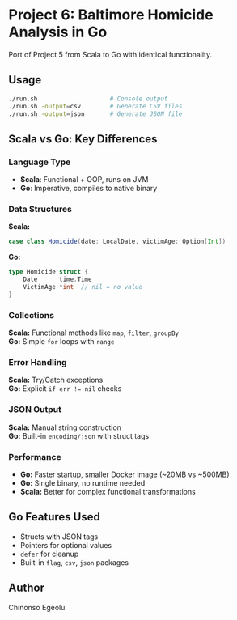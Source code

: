 # Project 6: Baltimore Homicide Analysis in Go

Port of Project 5 from Scala to Go with identical functionality.

## Usage

```bash
./run.sh                    # Console output
./run.sh -output=csv        # Generate CSV files
./run.sh -output=json       # Generate JSON file
```

## Scala vs Go: Key Differences

### Language Type
- **Scala**: Functional + OOP, runs on JVM
- **Go**: Imperative, compiles to native binary

### Data Structures
**Scala:**
```scala
case class Homicide(date: LocalDate, victimAge: Option[Int])
```

**Go:**
```go
type Homicide struct {
    Date      time.Time
    VictimAge *int  // nil = no value
}
```

### Collections
**Scala:** Functional methods like `map`, `filter`, `groupBy`  
**Go:** Simple `for` loops with `range`

### Error Handling
**Scala:** Try/Catch exceptions  
**Go:** Explicit `if err != nil` checks

### JSON Output
**Scala:** Manual string construction  
**Go:** Built-in `encoding/json` with struct tags

### Performance
- **Go:** Faster startup, smaller Docker image (~20MB vs ~500MB)
- **Go:** Single binary, no runtime needed
- **Scala:** Better for complex functional transformations

## Go Features Used
- Structs with JSON tags
- Pointers for optional values
- `defer` for cleanup
- Built-in `flag`, `csv`, `json` packages

## Author

Chinonso Egeolu